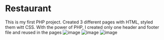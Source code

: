 # Restaurant
 This is my first PHP project. Created 3 different pages with HTML, styled them witt CSS. With the power of PHP, I created only one header and footer file and reused in the pages
![image](https://github.com/user-attachments/assets/224c2f0c-3e69-459a-84b9-e10c7420f99e)
![image](https://github.com/user-attachments/assets/100d86ea-f32a-4bdb-8629-1481279bbd55)
![image](https://github.com/user-attachments/assets/73a140f6-5184-4d11-9646-562525276aff)

